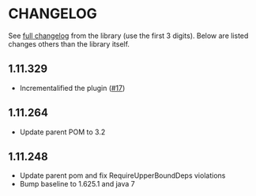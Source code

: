 CHANGELOG
=========

See [full changelog](https://github.com/aws/aws-sdk-java/blob/master/CHANGELOG.md) from the library (use the first 3 digits).
Below are listed changes others than the library itself.

1.11.329
-----
* Incrementalified the plugin ([#17](https://github.com/jenkinsci/aws-java-sdk-plugin/pull/17))

1.11.264
-----
* Update parent POM to 3.2

1.11.248
-----
* Update parent pom and fix RequireUpperBoundDeps violations
* Bump baseline to 1.625.1 and java 7
